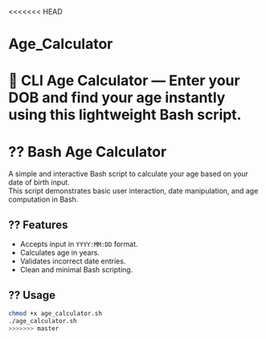 <<<<<<< HEAD
# Age_Calculator
🧮 CLI Age Calculator — Enter your DOB and find your age instantly using this lightweight Bash script.
=======
# ?? Bash Age Calculator

A simple and interactive Bash script to calculate your age based on your date of birth input.  
This script demonstrates basic user interaction, date manipulation, and age computation in Bash.

## ?? Features

- Accepts input in `YYYY:MM:DD` format.
- Calculates age in years.
- Validates incorrect date entries.
- Clean and minimal Bash scripting.

## ?? Usage

```bash
chmod +x age_calculator.sh
./age_calculator.sh
>>>>>>> master
